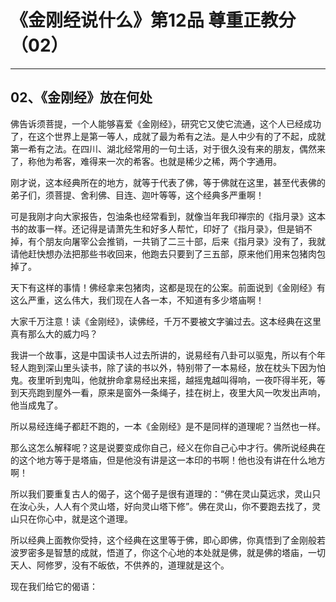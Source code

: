 # 《金刚经说什么》第12品 尊重正教分（02）

------

## 02、《金刚经》放在何处

佛告诉须菩提，一个人能够喜爱《金刚经》，研究它又使它流通，这个人已经成功了，在这个世界上是第一等人，成就了最为希有之法。是人中少有的了不起，成就第一希有之法。在四川、湖北经常用的一句土话，对于很久没有来的朋友，偶然来了，称他为希客，难得来一次的希客。也就是稀少之稀，两个字通用。

刚才说，这本经典所在的地方，就等于代表了佛，等于佛就在这里，甚至代表佛的弟子们，须菩提、舍利佛、目连、迦叶等等，这个经典多严重啊！

可是我刚才向大家报告，包油条也经常看到，就像当年我印禅宗的《指月录》这本书的故事一样。还记得是请萧先生和好多人帮忙，印好了《指月录》，但是销不掉，有个朋友向屠宰公会推销，一共销了二三十部，后来《指月录》没有了，我就请他赶快想办法把那些书收回来，他跑去只要到了三五部，原来他们用来包猪肉包掉了。

天下有这样的事情！佛经拿来包猪肉，这都是现在的公案。前面说到《金刚经》有这么严重，这么伟大，我们现在人各一本，不知道有多少塔庙啊！

大家千万注意！读《金刚经》，读佛经，千万不要被文字骗过去。这本经典在这里真有那么大的威力吗？

我讲一个故事，这是中国读书人过去所讲的，说易经有八卦可以驱鬼，所以有个年轻人跑到深山里头读书，除了读的书以外，特别带了一本易经，放在枕头下因为怕鬼。夜里听到鬼叫，他就拚命拿易经出来摇，越摇鬼越叫得响，一夜吓得半死，等到天亮跑到屋外一看，原来是窗外一条绳子，挂在树上，夜里大风一吹发出声响，他当成鬼了。

所以易经连绳子都赶不跑的，一本《金刚经》是不是同样的道理呢？当然也一样。

那么这怎么解释呢？这是说要变成你自己，经义在你自己心中才行。佛所说经典在的这个地方等于是塔庙，但是他没有讲是这一本印的书啊！他也没有讲在什么地方啊！

所以我们要重复古人的偈子，这个偈子是很有道理的：“佛在灵山莫远求，灵山只在汝心头，人人有个灵山塔，好向灵山塔下修”。佛在灵山，你不要跑去找了，灵山只在你心中，就是这个道理。

所以经典上面教你受持，这个经典在这里等于佛，即心即佛，你真悟到了金刚般若波罗密多是智慧的成就，悟道了，你这个心地的本处就是佛，就是佛的塔庙，一切天人、阿修罗，没有不皈依，不供养的，道理就是这个。

现在我们给它的偈语：

